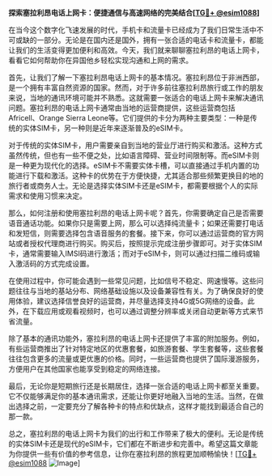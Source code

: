 **探索塞拉利昂电话上网卡：便捷通信与高速网络的完美结合[[TG💪+ @esim1088](https://t.me/s/esim1088)]**

在当今这个数字化飞速发展的时代，手机卡和流量卡已经成为了我们日常生活中不可或缺的一部分。无论是在国内还是国外，拥有一张合适的电话卡和流量卡，都能让我们的生活变得更加便利和高效。今天，我们就来聊聊塞拉利昂的电话上网卡，看看它如何帮助你在异国他乡轻松实现沟通和上网的需求。

首先，让我们了解一下塞拉利昂电话上网卡的基本情况。塞拉利昂位于非洲西部，是一个拥有丰富自然资源的国家。然而，对于许多前往塞拉利昂旅行或工作的朋友来说，当地的通讯环境可能并不熟悉。这就需要一张适合的电话上网卡来解决通讯问题。塞拉利昂的电话上网卡通常由当地的运营商提供，这些运营商包括Africell、Orange Sierra Leone等。它们提供的卡分为两种主要类型：一种是传统的实体SIM卡，另一种则是近年来逐渐普及的eSIM卡。

对于传统的实体SIM卡，用户需要亲自到当地的营业厅进行购买和激活。这种方式虽然传统，但也有一些不便之处，比如语言障碍、营业时间限制等。而eSIM卡则是一种更为现代化的选择。eSIM卡不需要实体卡槽，可以直接通过手机内置的功能进行下载和激活。这种卡的优势在于方便快捷，尤其适合那些频繁更换目的地的旅行者或商务人士。无论是选择实体SIM卡还是eSIM卡，都需要根据个人的实际需求和使用习惯来决定。

那么，如何注册和使用塞拉利昂的电话上网卡呢？首先，你需要确定自己是否需要语音通话功能。如果你只是需要上网，那么可以选择纯流量卡；如果还需要打电话和发短信，则需要选择包含语音服务的套餐。接下来，你可以通过运营商的官方网站或者授权代理商进行购买。购买后，按照提示完成注册步骤即可。对于实体SIM卡，通常需要输入IMSI码进行激活；而对于eSIM卡，则可以通过扫描二维码或输入激活码的方式完成设置。

在使用过程中，你可能会遇到一些常见问题，比如信号不稳定、网速慢等。这些问题往往与当地的基站分布、网络基础设施以及设备兼容性有关。为了确保良好的使用体验，建议选择信誉良好的运营商，并尽量选择支持4G或5G网络的设备。此外，在下载应用或观看视频时，也可以通过调整分辨率或关闭自动更新等方式来节省流量。

除了基本的通讯功能外，塞拉利昂的电话上网卡还提供了丰富的附加服务。例如，有些运营商推出了针对特定地区的优惠套餐，如旅游套餐、学生套餐等，这些套餐往往包含更多的流量或更优惠的价格。同时，一些运营商也提供了国际漫游服务，方便用户在其他国家也能享受到稳定的网络连接。

最后，无论你是短期旅行还是长期居住，选择一张合适的电话上网卡都至关重要。它不仅能够满足你的基本通讯需求，还能让你更好地融入当地的生活。当然，在做出选择之前，一定要充分了解各种卡的特点和优缺点，这样才能找到最适合自己的那一款。

总之，塞拉利昂的电话上网卡为我们的出行和工作带来了极大的便利。无论是传统的实体SIM卡还是现代的eSIM卡，它们都在不断进步和完善中。希望这篇文章能为你提供一些有价值的参考信息，让你在塞拉利昂的旅程更加顺畅愉快！[[TG💪+ @esim1088](https://t.me/s/esim1088) ![Image](https://i.postimg.cc/4NQfJmqS/Snipaste-2025-05-13-00-14-12.png)]